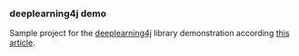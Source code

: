 ### deeplearning4j demo

Sample project for the [deeplearning4j](https://deeplearning4j.org) library demonstration according [this article](http://www.baeldung.com/deeplearning4j).

